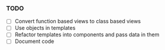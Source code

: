 ### TODO

- [ ] Convert function based views to class based views
- [ ] Use objects in templates
- [ ] Refactor templates into components and pass data in them
- [ ] Document code